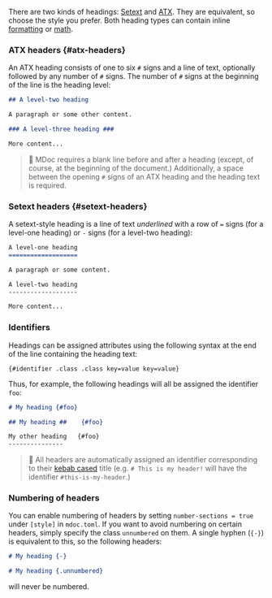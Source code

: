 There are two kinds of headings: [Setext](#setext-headers) and [ATX](#atx-headers). They are equivalent, so choose the style you prefer. Both heading types can contain inline [formatting](formatting.md) or [math](math.md).

### ATX headers {#atx-headers}

An ATX heading consists of one to six `#` signs and a line of text, optionally followed by any number of `#` signs. The number of `#` signs at the beginning of the line is the heading level:

```markdown
## A level-two heading

A paragraph or some other content.

### A level-three heading ###

More content...
```

> 📖 MDoc requires a blank line before and after a heading (except, of course, at the beginning of the document.) Additionally, a space between the opening `#` signs of an ATX heading and the heading text is required.

### Setext headers {#setext-headers}

A setext-style heading is a line of text *underlined* with a row of `=` signs (for a level-one heading) or `-` signs (for a level-two heading):

```markdown
A level-one heading
===================

A paragraph or some content.

A level-two heading
-------------------

More content...
```

### Identifiers

Headings can be assigned attributes using the following syntax at the end of the line containing the heading text:

    {#identifier .class .class key=value key=value}

Thus, for example, the following headings will all be assigned the identifier `foo`:

```markdown
# My heading {#foo}

## My heading ##    {#foo}

My other heading   {#foo}
---------------
```

> 📖 All headers are automatically assigned an identifier corresponding to their [kebab cased](https://en.wikipedia.org/wiki/Letter_case#Kebab_case) title (e.g. `# This is my header!` will have the identifier `#this-is-my-header`.)

### Numbering of headers

You can enable numbering of headers by setting `number-sections = true` under `[style]` in `mdoc.toml`. If you want to avoid numbering on certain headers, simply specify the class `unnumbered` on them. A single hyphen (`{-}`) is equivalent to this, so the following headers:

```markdown
# My heading {-}

# My heading {.unnumbered}
```

will never be numbered.

